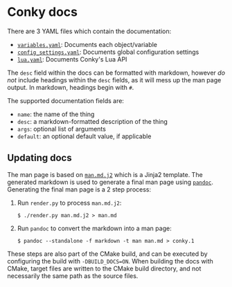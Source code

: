 # Conky docs

There are 3 YAML files which contain the documentation:

* [`variables.yaml`](variables.yaml): Documents each object/variable
* [`config_settings.yaml`](config_settings.yaml): Documents global configuration settings
* [`lua.yaml`](lua.yaml): Documents Conky's Lua API

The `desc` field within the docs can be formatted with markdown, however _do
not_ include headings within the `desc` fields, as it will mess up the man page
output. In markdown, headings begin with `#`.

The supported documentation fields are:

* `name`: the name of the thing
* `desc`: a markdown-formatted description of the thing
* `args`: optional list of arguments
* `default`: an optional default value, if applicable

## Updating docs

The man page is based on [`man.md.j2`](man.md.j2) which is a Jinja2 template.
The generated markdown is used to generate a final man page using
[`pandoc`](https://pandoc.org/). Generating the final man page is a 2 step
process:

1. Run `render.py` to process `man.md.j2`:
   ```console
   $ ./render.py man.md.j2 > man.md
   ```
2. Run `pandoc` to convert the markdown into a man page:
   ```console
   $ pandoc --standalone -f markdown -t man man.md > conky.1
   ```

These steps are also part of the CMake build, and can be executed by configuring
the build with `-DBUILD_DOCS=ON`. When building the docs with CMake, target
files are written to the CMake build directory, and not necessarily the same
path as the source files.
